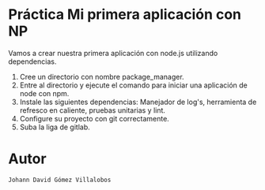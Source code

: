 # Práctica Mi primera aplicación con NP

Vamos a crear nuestra primera aplicación con node.js utilizando dependencias.
1) Cree un directorio con nombre package_manager.
2) Entre al directorio y ejecute el comando para iniciar una aplicación de node con npm.
3) Instale las siguientes dependencias: Manejador de log's, herramienta de refresco en caliente, pruebas unitarias y lint.
4) Configure su proyecto con git correctamente.
5) Suba la liga de gitlab.

# Autor
```
Johann David Gómez Villalobos
```
